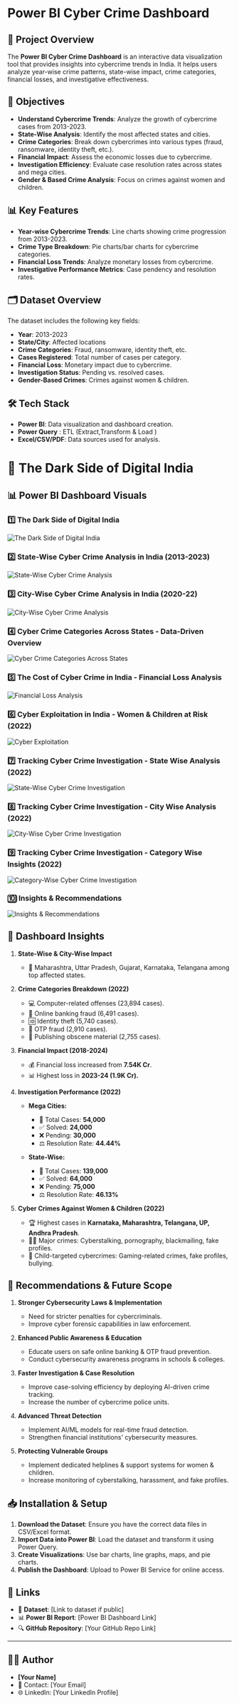 # Power BI Cyber Crime Dashboard

## 📌 Project Overview
The **Power BI Cyber Crime Dashboard** is an interactive data visualization tool that provides insights into cybercrime trends in India. It helps users analyze year-wise crime patterns, state-wise impact, crime categories, financial losses, and investigative effectiveness.

## 🎯 Objectives
- **Understand Cybercrime Trends**: Analyze the growth of cybercrime cases from 2013-2023.
- **State-Wise Analysis**: Identify the most affected states and cities.
- **Crime Categories**: Break down cybercrimes into various types (fraud, ransomware, identity theft, etc.).
- **Financial Impact**: Assess the economic losses due to cybercrime.
- **Investigation Efficiency**: Evaluate case resolution rates across states and mega cities.
- **Gender & Based Crime Analysis**: Focus on crimes against women and children.

## 📊 Key Features
- **Year-wise Cybercrime Trends**: Line charts showing crime progression from 2013-2023.
- **Crime Type Breakdown**: Pie charts/bar charts for cybercrime categories.
- **Financial Loss Trends**: Analyze monetary losses from cybercrime.
- **Investigative Performance Metrics**: Case pendency and resolution rates.

## 🗂 Dataset Overview
The dataset includes the following key fields:
- **Year**: 2013-2023
- **State/City**: Affected locations
- **Crime Categories**: Fraud, ransomware, identity theft, etc.
- **Cases Registered**: Total number of cases per category.
- **Financial Loss**: Monetary impact due to cybercrime.
- **Investigation Status**: Pending vs. resolved cases.
- **Gender-Based Crimes**: Crimes against women & children.

## 🛠 Tech Stack
- **Power BI**: Data visualization and dashboard creation.
- **Power Query** : ETL (Extract,Transform & Load )
- **Excel/CSV/PDF**: Data sources used for analysis.


# 🚨 The Dark Side of Digital India  

## 📊 Power BI Dashboard Visuals  

### 1️⃣ **The Dark Side of Digital India**  
![The Dark Side of Digital India](https://raw.githubusercontent.com/pradip-data/Power-BI-Cyber-Crime-Dashboard/main/dashboard_Images/1-Front-Page.png)

### 2️⃣ **State-Wise Cyber Crime Analysis in India (2013-2023)**  
![State-Wise Cyber Crime Analysis](https://raw.githubusercontent.com/pradip-data/Power-BI-Cyber-Crime-Dashboard/main/dashboard_Images/2-State-Wise-Crime.png)

### 3️⃣ **City-Wise Cyber Crime Analysis in India (2020-22)**  
![City-Wise Cyber Crime Analysis](https://raw.githubusercontent.com/pradip-data/Power-BI-Cyber-Crime-Dashboard/main/dashboard_Images/3-City-Wise-Crime.png)

### 4️⃣ **Cyber Crime Categories Across States - Data-Driven Overview**  
![Cyber Crime Categories Across States](https://raw.githubusercontent.com/pradip-data/Power-BI-Cyber-Crime-Dashboard/main/dashboard_Images/4-Crime-Categories.png)

### 5️⃣ **The Cost of Cyber Crime in India - Financial Loss Analysis**  
![Financial Loss Analysis](https://raw.githubusercontent.com/pradip-data/Power-BI-Cyber-Crime-Dashboard/main/dashboard_Images/5-Financial-Loss.png)

### 6️⃣ **Cyber Exploitation in India - Women & Children at Risk (2022)**  
![Cyber Exploitation](https://raw.githubusercontent.com/pradip-data/Power-BI-Cyber-Crime-Dashboard/main/dashboard_Images/6-Cyber-Exploitation.png)

### 7️⃣ **Tracking Cyber Crime Investigation - State Wise Analysis (2022)**  
![State-Wise Cyber Crime Investigation](https://raw.githubusercontent.com/pradip-data/Power-BI-Cyber-Crime-Dashboard/main/dashboard_Images/7-State-Investigation.png)

### 8️⃣ **Tracking Cyber Crime Investigation - City Wise Analysis (2022)**  
![City-Wise Cyber Crime Investigation](https://raw.githubusercontent.com/pradip-data/Power-BI-Cyber-Crime-Dashboard/main/dashboard_Images/8-City-Investigation.png)

### 9️⃣ **Tracking Cyber Crime Investigation - Category Wise Insights (2022)**  
![Category-Wise Cyber Crime Investigation](https://raw.githubusercontent.com/pradip-data/Power-BI-Cyber-Crime-Dashboard/main/dashboard_Images/9-Category-Investigation.png)

### 🔟 **Insights & Recommendations**  
![Insights & Recommendations](https://raw.githubusercontent.com/pradip-data/Power-BI-Cyber-Crime-Dashboard/main/dashboard_Images/10-Insights.png)



## 📌 Dashboard Insights


1. **State-Wise & City-Wise Impact**  
   - 🔹 Maharashtra, Uttar Pradesh, Gujarat, Karnataka, Telangana among top affected states.

2. **Crime Categories Breakdown (2022)**  
   - 💻 Computer-related offenses (23,894 cases).
   - 🏦 Online banking fraud (6,491 cases).
   - 🆔 Identity theft (5,740 cases).
   - 📱 OTP fraud (2,910 cases).
   - 📸 Publishing obscene material (2,755 cases).

3. **Financial Impact (2018-2024)**  
   - 💰 Financial loss increased from **7.54K Cr**.
   - 📊 Highest loss in **2023-24 (1.9K Cr).**

4. **Investigation Performance (2022)**  
   - **Mega Cities:**  
     - 🔎 Total Cases: **54,000**  
     - ✅ Solved: **24,000**  
     - ❌ Pending: **30,000**  
     - ⚖️ Resolution Rate: **44.44%**  

   - **State-Wise:**  
     - 🔎 Total Cases: **139,000**  
     - ✅ Solved: **64,000**  
     - ❌ Pending: **75,000**  
     - ⚖️ Resolution Rate: **46.13%**  

5. **Cyber Crimes Against Women & Children (2022)**  
   - 🏆 Highest cases in **Karnataka, Maharashtra, Telangana, UP, Andhra Pradesh**.  
   - 👩‍💻 Major crimes: Cyberstalking, pornography, blackmailing, fake profiles.  
   - 👶 Child-targeted cybercrimes: Gaming-related crimes, fake profiles, bullying.  

## 🚀 Recommendations & Future Scope
1. **Stronger Cybersecurity Laws & Implementation**  
   - Need for stricter penalties for cybercriminals.
   - Improve cyber forensic capabilities in law enforcement.

2. **Enhanced Public Awareness & Education**  
   - Educate users on safe online banking & OTP fraud prevention.
   - Conduct cybersecurity awareness programs in schools & colleges.

3. **Faster Investigation & Case Resolution**  
   - Improve case-solving efficiency by deploying AI-driven crime tracking.
   - Increase the number of cybercrime police units.

4. **Advanced Threat Detection**  
   - Implement AI/ML models for real-time fraud detection.
   - Strengthen financial institutions' cybersecurity measures.

5. **Protecting Vulnerable Groups**  
   - Implement dedicated helplines & support systems for women & children.
   - Increase monitoring of cyberstalking, harassment, and fake profiles.

## 📥 Installation & Setup
1. **Download the Dataset**: Ensure you have the correct data files in CSV/Excel format.
2. **Import Data into Power BI**: Load the dataset and transform it using Power Query.
3. **Create Visualizations**: Use bar charts, line graphs, maps, and pie charts.
4. **Publish the Dashboard**: Upload to Power BI Service for online access.

## 🔗 Links
- 📂 **Dataset**: [Link to dataset if public]  
- 📊 **Power BI Report**: [Power BI Dashboard Link]  
- 🔍 **GitHub Repository**: [Your GitHub Repo Link]

---

## 👨‍💻 Author
- **[Your Name]**
- 📧 Contact: [Your Email]
- 🌐 LinkedIn: [Your LinkedIn Profile]
